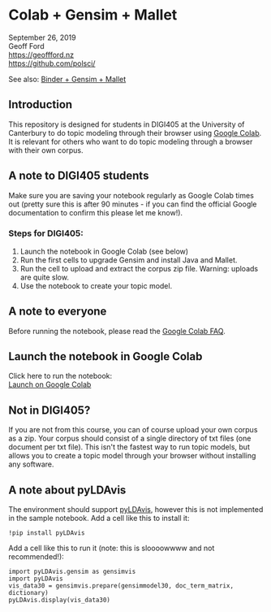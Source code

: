 # Colab + Gensim + Mallet

September 26, 2019  
Geoff Ford  
https://geoffford.nz  
https://github.com/polsci/  

See also: [Binder + Gensim + Mallet](https://github.com/polsci/binder-gensim-mallet)

## Introduction

This repository is designed for students in DIGI405 at the University of Canterbury to do topic modeling through their browser using [Google Colab](https://colab.research.google.com/). It is relevant for others who want to do topic modeling through a browser with their own corpus.

## A note to DIGI405 students

Make sure you are saving your notebook regularly as Google Colab times out (pretty sure this is after 90 minutes - if you can find the official Google documentation to confirm this please let me know!).

### Steps for DIGI405:

1. Launch the notebook in Google Colab (see below)
2. Run the first cells to upgrade Gensim and install Java and Mallet.
3. Run the cell to upload and extract the corpus zip file. Warning: uploads are quite slow.  
4. Use the notebook to create your topic model.  

## A note to everyone

Before running the notebook, please read the [Google Colab FAQ](https://research.google.com/colaboratory/faq.html).

## Launch the notebook in Google Colab

Click here to run the notebook:  
[Launch on Google Colab](https://colab.research.google.com/github/polsci/colab-gensim-mallet/blob/master/topic-modeling-with-colab-gensim-mallet.ipynb)

## Not in DIGI405?

If you are not from this course, you can of course upload your own corpus as a zip. Your corpus should consist of a single directory of txt files (one document per txt file). This isn't the fastest way to run topic models, but allows you to create a topic model through your browser without installing any software.

## A note about pyLDAvis

The environment should support [pyLDAvis](https://github.com/bmabey/pyLDAvis), however this is not implemented in the sample notebook. Add a cell like this to install it:  
```
!pip install pyLDAvis
```
Add a cell like this to run it (note: this is sloooowwww and not recommended!):  
```
import pyLDAvis.gensim as gensimvis
import pyLDAvis
vis_data30 = gensimvis.prepare(gensimmodel30, doc_term_matrix, dictionary)
pyLDAvis.display(vis_data30)
```
